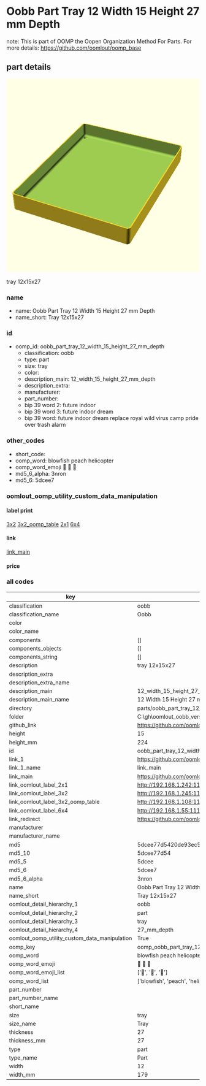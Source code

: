 # Oobb Part Tray 12 Width 15 Height 27 mm Depth  

note: This is part of OOMP the Oopen Organization Method For Parts. For more details: https://github.com/oomlout/oomp_base

##  part details
  

[![](3dpr.png)](3dpr.png)

tray 12x15x27



### name
* name: Oobb Part Tray 12 Width 15 Height 27 mm Depth
* name_short: Tray 12x15x27 
### id
* oomp_id: oobb_part_tray_12_width_15_height_27_mm_depth
  * classification: oobb
  * type: part
  * size: tray
  * color: 
  * description_main: 12_width_15_height_27_mm_depth
  * description_extra: 
  * manufacturer: 
  * part_number: 
  * bip 39 word 2: future indoor
  * bip 39 word 3: future indoor dream
  * bip 39 word: future indoor dream replace royal wild virus camp pride over trash alarm

### other_codes
* short_code: 
* oomp_word: blowfish peach helicopter
* oomp_word_emoji :blowfish: :peach: :helicopter:
* md5_6_alpha: 3nron
* md5_6: 5dcee7






### oomlout_oomp_utility_custom_data_manipulation
#### label print
[3x2](http://192.168.1.245:1112/?label=oomp%203nron)
[3x2_oomp_table](http://192.168.1.108:1112/?label=oomp%203nron)
[2x1](http://192.168.1.242:1112/?label=oomp%203nron)
[6x4](http://192.168.1.55:1112/?label=oomp%203nron)    

#### link

[link_main](https://github.com/oomlout/oomlout_oobb_version_4_generated_parts/tree/main/navigation_oomp/oobb/part/tray/12_width_15_height_27_mm_depth/part)                              

#### price







### all codes 
| key | value |  
| --- | --- |  
| classification | oobb |  
| classification_name | Oobb |  
| color |  |  
| color_name |  |  
| components | [] |  
| components_objects | [] |  
| components_string | [] |  
| description | tray 12x15x27 |  
| description_extra |  |  
| description_extra_name |  |  
| description_main | 12_width_15_height_27_mm_depth |  
| description_main_name | 12 Width 15 Height 27 mm Depth |  
| directory | parts/oobb_part_tray_12_width_15_height_27_mm_depth |  
| folder | C:\gh\oomlout_oobb_version_4_generated_parts\parts\oobb_part_tray_12_width_15_height_27_mm_depth |  
| github_link | https://github.com/oomlout/oomlout_oomp_part_src/tree/main/parts/oobb_part_tray_12_width_15_height_27_mm_depth |  
| height | 15 |  
| height_mm | 224 |  
| id | oobb_part_tray_12_width_15_height_27_mm_depth |  
| link_1 | https://github.com/oomlout/oomlout_oobb_version_4_generated_parts/tree/main/navigation_oomp/oobb/part/tray/12_width_15_height_27_mm_depth/part |  
| link_1_name | link_main |  
| link_main | https://github.com/oomlout/oomlout_oobb_version_4_generated_parts/tree/main/navigation_oomp/oobb/part/tray/12_width_15_height_27_mm_depth/part |  
| link_oomlout_label_2x1 | http://192.168.1.242:1112/?label=oomp%203nron |  
| link_oomlout_label_3x2 | http://192.168.1.245:1112/?label=oomp%203nron |  
| link_oomlout_label_3x2_oomp_table | http://192.168.1.108:1112/?label=oomp%203nron |  
| link_oomlout_label_6x4 | http://192.168.1.55:1112/?label=oomp%203nron |  
| link_redirect | https://github.com/oomlout/oomlout_oobb_version_4_generated_parts/tree/main/parts/oobb_tray_12_15_27 |  
| manufacturer |  |  
| manufacturer_name |  |  
| md5 | 5dcee77d5420de93ec5e5b6c851cc2f4 |  
| md5_10 | 5dcee77d54 |  
| md5_5 | 5dcee |  
| md5_6 | 5dcee7 |  
| md5_6_alpha | 3nron |  
| name | Oobb Part Tray 12 Width 15 Height 27 mm Depth |  
| name_short | Tray 12x15x27  |  
| oomlout_detail_hierarchy_1 | oobb |  
| oomlout_detail_hierarchy_2 | part |  
| oomlout_detail_hierarchy_3 | tray |  
| oomlout_detail_hierarchy_4 | 27_mm_depth |  
| oomlout_oomp_utility_custom_data_manipulation | True |  
| oomp_key | oomp_oobb_part_tray_12_width_15_height_27_mm_depth |  
| oomp_word | blowfish peach helicopter |  
| oomp_word_emoji | :blowfish: :peach: :helicopter: |  
| oomp_word_emoji_list | [':blowfish:', ':peach:', ':helicopter:'] |  
| oomp_word_list | ['blowfish', 'peach', 'helicopter'] |  
| part_number |  |  
| part_number_name |  |  
| short_name |  |  
| size | tray |  
| size_name | Tray |  
| thickness | 27 |  
| thickness_mm | 27 |  
| type | part |  
| type_name | Part |  
| width | 12 |  
| width_mm | 179 |  
